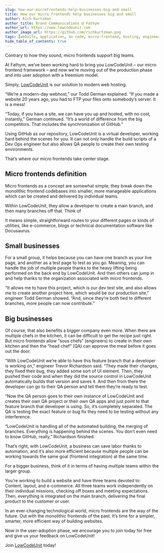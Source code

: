 ```yaml
---
slug: how-our-microfrontends-help-businesses-big-and-small
title: How our micro frontends help businesses big and small
author: Rich Kurtzman
author_title: Brand Communications @ Fathym
author_url: https://www.lowcodeunit.com
author_image_url: https://github.com/richkurtzman.png
tags: [website, application, no code, micro-frontend, hosting, engineering]
hide_table_of_contents: true
---
```


Contrary to how they sound, micro frontends support big teams.  

At Fathym, we’ve been working hard to bring you LowCodeUnit – our micro frontend framework – and now we’re moving out of the production phase and into user adoption with a freemium model.  

Simply, [LowCodeUnit](https://www.lowcodeunit.com/blog/why-lowcodeunit-rocks-and-saves-you-time) is our solution to modern web hosting.  

“We’re a modern-day webhost,” our Todd German explained. “If you made a website 20 years ago, you had to FTP your files onto somebody’s server. It is a mess!  

“Today, if you have a site, we can have you up and hosted, with no cost, instantly,” German continued. “It’s a world of difference from the big competitors. That includes the synchronization of GitHub.” 

Using GitHub as our repository, LowCodeUnit is a virtual developer, working hard behind the scenes for you. It can not only handle the build scripts of a Dev Ops engineer but also allows QA people to create their own testing environments.  

That’s where our micro frontends take center stage. 

## Micro frontends definition

Micro frontends as a concept are somewhat simple; they break down the monolithic frontend codebases into smaller, more manageable applications which can be created and delivered by individual teams.  

Within LowCodeUnit, they allow a developer to create a main branch, and then many branches off that. Think of 

It means simple, straightforward routes to your different pages or kinds of utilities, like e-commerce, blogs or technical documentation software like Docusaurus. 

## Small businesses

For a small group, it helps because you can have one branch as your live page, and another as a test page to test as you go. Meaning, you can handle the job of multiple people thanks to the heavy lifting being performed on the back end by LowCodeUnit. And then others can jump in and help thanks to the organization associated with micro frontends.  

“It allows me to have this project, which is our dev test site, and also allows me to create another project here, which would be our production site,” engineer Todd German showed. “And, since they’re both tied to different branches, more people can now contribute.” 

## Big businesses

Of course, that also benefits a bigger company even more. When there are multiple chefs in the kitchen, it can be difficult to get the recipe just right. But micro frontends allow “sous chefs” (engineers) to create in their own kitchen and then the “head chef” (QA) can approve the meal before it goes out the door.  

“With LowCodeUnit we’re able to have this feature branch that a developer is working on,” engineer Trevor Richardson said. “They made their changes, they fixed their bug, they added some sort of UI element. Then, they pushed their code and when they did the source control in LowCodeUnit automatically builds that version and saves it. And then from there the developer can go to their QA person and tell them they’re ready to test.  

“Now the QA person goes to their own instance of LowCodeUnit and creates their own QA project or their own QA apps and just point to that feature branch that developer is using. So, it’s completely separated. The QA is testing the exact feature or bug fix they need to be testing without any interference. 

“LowCodeUnit is handling all of the automated building, the merging of branches. Everything is happening behind the scenes. You don’t even need to know GitHub, really,” Richardson finished. 

That’s right, with LowCodeUnit, a business can save labor thanks to automation, and it’s also more efficient because multiple people can be working towards the same goal (frontend integration) at the same time.  

For a bigger business, think of it in terms of having multiple teams within the larger group.  

You’re working to build a website and have three teams devoted to: Content, layout, and e-commerce. All three teams work independently on their individual missions, checking off boxes and meeting expectations. Then, everything is integrated on the main branch, delivering the final product to the customer or user.  

In an ever-changing technological world, micro frontends are the way of the future. Out with the monolithic frontends of the past. It’s time for a simpler, smarter, more efficient way of building websites.  

Now in the user-adoption phase, we encourage you to join today for free and give us your feedback on LowCodeUnit!

Join [LowCodeUnit](https://auth.fathym.com/fathymcloudprd.onmicrosoft.com/oauth2/v2.0/authorize?p=b2c_1_sign_up_sign_in&client_id=98f014f1-2547-4bcc-a583-3edc8f1190f2&redirect_uri=https%3A%2F%2Fwww.lowcodeunit.com%2F.oauth%2FB2C_1_SIGN_UP_SIGN_IN&response_type=id_token&scope=openid%20profile&response_mode=form_post&nonce=637789907534834707.OWNhMWZkZGMtODQ2NC00YTg0LWFjZWQtYjlkNzg0YTIzMDhkYTcxMzVkZmYtN2E2Mi00ZDRlLWIxODQtZjMxMjBkNWI2OTEx&state=CfDJ8C5COa2dn0dMrEVjdLxcXm-FCakeBxrXIOHa_lF_u0ckh9rvLFuKJ30MWBprExUQA_N5HmWWWPdxqWlni-KFqpg_jVjPahrQdGw79U0sMBN8dTvgrlAMeT9--L-7VgMBsZfFPAho9dcKUN1jO6lAaxL13PM1_vGer-vJc6tcpigRpNr5jcHtitGIKjexLmQqkIslp3MFKCKAi-5IiVd3JbpibPm4gbmDQpYtgstmG9SSlpjvEqJk_2AIqtMHkiojK3kE4WSc5mcYS3FQ3hiRqVQRPlL3jI7U3bUsqGYtLuoJr_St6mGBbHvGmB6M0MCeFn_G5LDsRzyHZhBWf9a1qo6dktz_kEcsAahYPLWjAI_2&x-client-SKU=ID_NETSTANDARD2_0&x-client-ver=6.11.1.0) today!

